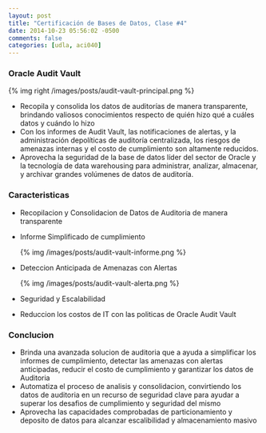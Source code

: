 ```yaml
---
layout: post
title: "Certificación de Bases de Datos, Clase #4"
date: 2014-10-23 05:56:02 -0500
comments: false
categories: [udla, aci040]
---
```


### Oracle Audit Vault

{% img right /images/posts/audit-vault-principal.png %}

- Recopila y consolida los datos de auditorías de manera transparente, brindando valiosos conocimientos respecto de quién hizo qué a cuáles datos y cuándo lo hizo
- Con los informes de Audit Vault, las notificaciones de alertas, y la administración depolíticas de auditoría centralizada, los
riesgos de amenazas internas y el costo de cumplimiento son altamente
reducidos.
- Aprovecha la seguridad de la base de datos líder del sector de Oracle y
la tecnología de data warehousing para administrar, analizar, almacenar, y archivar grandes
volúmenes de datos de auditoría.

<!--more-->

### Caracteristicas

- Recopilacion y Consolidacion de Datos de Auditoria de manera
  transparente
- Informe Simplificado de cumplimiento

  {% img /images/posts/audit-vault-informe.png %}

- Deteccion Anticipada de Amenazas con Alertas

  {% img /images/posts/audit-vault-alerta.png %}

- Seguridad y Escalabilidad
- Reduccion los costos de IT con las politicas de Oracle Audit Vault

### Conclucion

- Brinda una avanzada solucion de auditoria que a ayuda
a simplificar los informes de cumplimiento, detectar las amenazas con
alertas anticipadas, reducir el costo de cumplimiento y garantizar los
datos de Auditoria
- Automatiza el proceso de analisis y consolidacion, convirtiendo los
  datos de auditoria en un recurso de seguridad clave para ayudar a
superar los desafios de cumplimiento y seguridad del mismo
- Aprovecha las capacidades comprobadas de particionamiento y
  deposito de datos para alcanzar escalibilidad y almacenamiento
masivo
